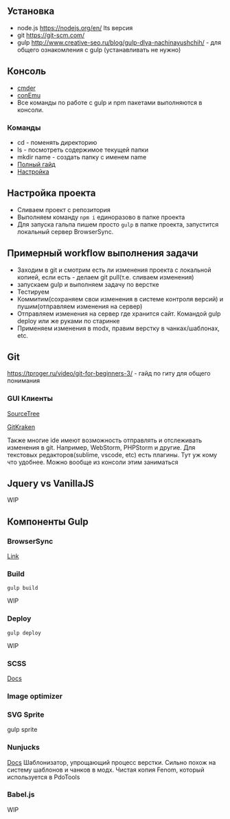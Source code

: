## Установка
- node.js https://nodejs.org/en/ lts версия
- git https://git-scm.com/
- gulp http://www.creative-seo.ru/blog/gulp-dlya-nachinayushchih/ - для общего ознакомления с gulp (устанавливать не нужно)

## Консоль
- [cmder](http://cmder.net/)
- [conEmu](https://conemu.github.io/)
- Все команды по работе с gulp и npm пакетами выполняются в консоли.

### Команды
- cd - поменять директорию
- ls - посмотреть содержимое текущей папки
- mkdir name - создать папку с именем name
- [Полный гайд](http://nicothin.pro/page/console-windows)
- [Настройка](https://isqua.ru/blog/2016/11/05/nastroika-tierminala-cmder-v-windows/)

## Настройка проекта
- Сливаем проект с репозитория
- Выполняем команду `npm i` единоразово в папке проекта
- Для запуска гальпа пишем просто `gulp` в папке проекта, запустится локальный сервер BrowserSync. 

## Примерный workflow выполнения задачи
- Заходим в git и смотрим есть ли изменения проекта с локальной копией, если есть - делаем git pull(т.е. сливаем изменения)
- запускаем gulp и выполняем задачу по верстке
- Тестируем
- Коммитим(сохраняем свои изменения в системе контроля версий) и пушим(отправляем изменения на сервер)
- Отправляем изменения на сервер где хранится сайт. Командой gulp deploy или же руками по старинке
- Применяем изменения в modx, правим верстку в чанках/шаблонах, etc.

## Git
https://tproger.ru/video/git-for-beginners-3/ - гайд по гиту для общего понимания
### GUI Клиенты
[SourceTree](https://www.sourcetreeapp.com/)

[GitKraken](https://www.gitkraken.com/)

Также многие ide имеют возможность отправлять и отслеживать изменения в git. Например, WebStorm, PHPStorm и другие. Для текстовых редакторов(sublime, vscode, etc) есть плагины. 
Тут уж кому что удобнее. Можно вообще из консоли этим заниматься

## Jquery vs VanillaJS
WIP

## Компоненты Gulp
### BrowserSync
[Link](https://www.browsersync.io/)

### Build
`gulp build`

WIP

### Deploy 
`gulp deploy`

WIP

### SCSS
[Docs](https://sass-scss.ru/)

### Image optimizer

### SVG Sprite
gulp sprite 

### Nunjucks
[Docs](https://mozilla.github.io/nunjucks/)
Шаблонизатор, упрощающий процесс верстки. Сильно похож на систему шаблонов и чанков в модх. Чистая копия Fenom, который используется в PdoTools

### Babel.js
WIP